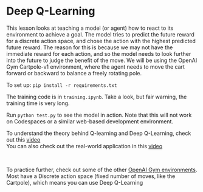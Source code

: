 # Deep Q-Learning

This lesson looks at teaching a model (or agent) how to react to its environment to achieve a goal. The model tries to predict the future reward for a discrete action space, and chose the action with the highest predicted future reward. The reason for this is because we may not have the immediate reward for each action, and so the model needs to look further into the future to judge the benefit of the move. We will be using the OpenAI Gym Cartpole-v1 environment, where the agent needs to move the cart forward or backward to balance a freely rotating pole. 

To set up: `pip install -r requirements.txt`

The training code is in `training.ipynb`. Take a look, but fair warning, the training time is very long.<br>

Run `python test.py` to see the model in action. Note that this will not work on Codespaces or a similar web-based development environment. 

To understand the theory behind Q-learning and Deep Q-Learning, check out this [video](https://www.youtube.com/watch?v=x83WmvbRa2I)<br>
You can also check out the real-world application in this [video](https://youtu.be/Cym3rEvI9yo)

<br>

To practice further, check out some of the other [OpenAI Gym environments](https://gymnasium.farama.org/environments/classic_control/). Most have a Discrete action space (fixed number of moves, like the Cartpole), which means you can use Deep Q-Learning 